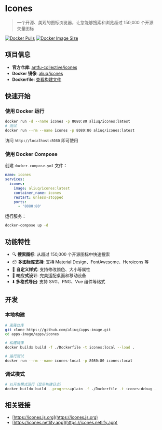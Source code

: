 # Icones

> 一个开源、美观的图标浏览器，让您能够搜索和浏览超过 150,000 个开源矢量图标

[![Docker Pulls](https://img.shields.io/docker/pulls/aliuq/icones)](https://hub.docker.com/r/aliuq/icones)
[![Docker Image Size](https://img.shields.io/docker/image-size/aliuq/icones)](https://hub.docker.com/r/aliuq/icones)

## 项目信息

- **官方仓库**: [antfu-collective/icones](https://github.com/antfu-collective/icones)
- **Docker 镜像**: [aliuq/icones](https://hub.docker.com/r/aliuq/icones)
- **Dockerfile**: [查看构建文件](https://github.com/aliuq/apps-image/blob/master/apps/icones/Dockerfile)

## 快速开始

### 使用 Docker 运行

```bash
docker run -d --name icones -p 8080:80 aliuq/icones:latest
# 测试
docker run --rm --name icones -p 8080:80 aliuq/icones:latest
```

访问 `http://localhost:8080` 即可使用

### 使用 Docker Compose

创建 `docker-compose.yml` 文件：

```yaml
name: icones
services:
  icones:
    image: aliuq/icones:latest
    container_name: icones
    restart: unless-stopped
    ports:
      - '8080:80'
```

运行服务：

```bash
docker-compose up -d
```

## 功能特性

- 🔍 **搜索图标**: 从超过 150,000 个开源图标中快速搜索
- 📦 **多图标库支持**: 支持 Material Design、FontAwesome、Heroicons 等
- 🎨 **自定义样式**: 支持修改颜色、大小等属性
- 📱 **响应式设计**: 完美适配桌面和移动设备
- ⬇️ **多格式导出**: 支持 SVG、PNG、Vue 组件等格式

## 开发

### 本地构建

```bash
# 克隆仓库
git clone https://github.com/aliuq/apps-image.git
cd apps-image/apps/icones

# 构建镜像
docker buildx build -f ./Dockerfile -t icones:local --load .

# 运行测试
docker run --rm --name icones-local -p 8080:80 icones:local
```

### 调试模式

```bash
# 以开发模式运行（显示构建日志）
docker buildx build --progress=plain -f ./Dockerfile -t icones:debug --load .
```

## 相关链接

- [https://icones.js.org](https://icones.js.org)
- [https://icones.netlify.app](https://icones.netlify.app)
